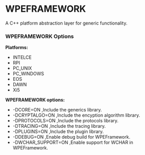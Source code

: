 # WPEFRAMEWORK

A C++ platform abstraction layer for generic functionality.

### WPEFRAMEWORK Options
**Platforms:**
* INTELCE
* RPI
* PC_UNIX
* PC_WINDOWS
* EOS
* DAWN
* Xi5

**WPEFRAMEWORK options:**
*  -DCORE=ON ,Include the generics library.
*  -DCRYPTALGO=ON ,Include the encyption algorithm library.
*  -DPROTOCOLS=ON ,Include the protocols library.
*  -DTRACING=ON ,Include the tracing library.
*  -DPLUGINS=ON ,Include the plugin library.
*  -DDEBUG=ON ,Enable debug build for WPEFramework.
*  -DWCHAR_SUPPORT=ON ,Enable support for WCHAR in WPEFramework.
